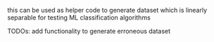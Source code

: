 this can be used as helper code to generate dataset which is linearly separable
for testing ML classification algorithms

TODOs:
add functionality to generate erroneous dataset

